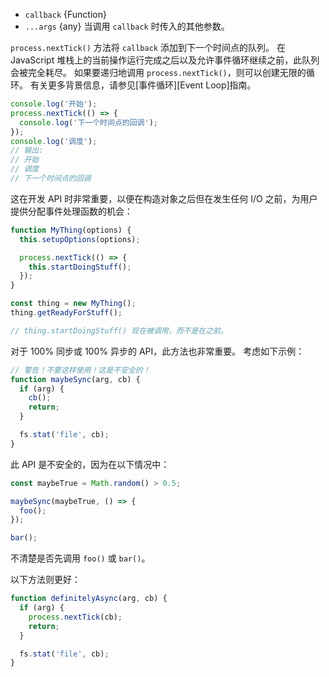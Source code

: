 <!-- YAML
added: v0.1.26
changes:
  - version: v1.8.1
    pr-url: https://github.com/nodejs/node/pull/1077
    description: Additional arguments after `callback` are now supported.
-->

* `callback` {Function}
* `...args` {any} 当调用 `callback` 时传入的其他参数。

`process.nextTick()` 方法将 `callback` 添加到下一个时间点的队列。
在 JavaScript 堆栈上的当前操作运行完成之后以及允许事件循环继续之前，此队列会被完全耗尽。 
如果要递归地调用 `process.nextTick()`，则可以创建无限的循环。 
有关更多背景信息，请参见[事件循环][Event Loop]指南。

```js
console.log('开始');
process.nextTick(() => {
  console.log('下一个时间点的回调');
});
console.log('调度');
// 输出:
// 开始
// 调度
// 下一个时间点的回调
```

这在开发 API 时非常重要，以便在构造对象之后但在发生任何 I/O 之前，为用户提供分配事件处理函数的机会：


```js
function MyThing(options) {
  this.setupOptions(options);

  process.nextTick(() => {
    this.startDoingStuff();
  });
}

const thing = new MyThing();
thing.getReadyForStuff();

// thing.startDoingStuff() 现在被调用，而不是在之前。
```

对于 100% 同步或 100% 异步的 API，此方法也非常重要。
考虑如下示例：

```js
// 警告！不要这样使用！这是不安全的！
function maybeSync(arg, cb) {
  if (arg) {
    cb();
    return;
  }

  fs.stat('file', cb);
}
```

此 API 是不安全的，因为在以下情况中：

```js
const maybeTrue = Math.random() > 0.5;

maybeSync(maybeTrue, () => {
  foo();
});

bar();
```

不清楚是否先调用 `foo()` 或 `bar()`。

以下方法则更好：

```js
function definitelyAsync(arg, cb) {
  if (arg) {
    process.nextTick(cb);
    return;
  }

  fs.stat('file', cb);
}
```

